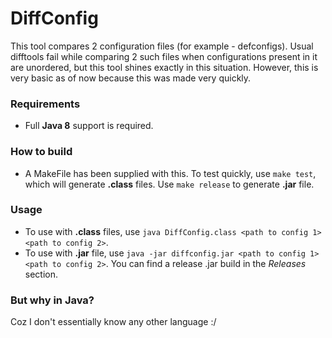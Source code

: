 # DiffConfig
This tool compares 2 configuration files (for example - defconfigs). Usual difftools fail while comparing 2 such files when configurations present in it are unordered, but this tool shines exactly in this situation. However, this is very basic as of now because this was made very quickly.  

### Requirements
- Full __Java 8__ support is required.  

### How to build
- A MakeFile has been supplied with this. To test quickly, use `make test`, which will generate __.class__ files. Use `make release` to generate __.jar__ file.  

### Usage
- To use with __.class__ files, use `java DiffConfig.class <path to config 1> <path to config 2>`.
- To use with __.jar__ file, use `java -jar diffconfig.jar <path to config 1> <path to config 2>`. You can find a release .jar build in the _Releases_ section.  

### But why in Java?
Coz I don't essentially know any other language :/
